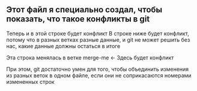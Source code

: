## Этот файл я специально создал, чтобы показать, что такое конфликты в git

Теперь и в этой строке будет конфликт
В строке ниже будет конфликт, потому что в разных ветках разные данные, и git не может решить без нас, какие данные должны остаться в итоге

Эта строка менялась в ветке merge-me <- Здесь будет конфликт

При этом, git достаточно умен для того, чтобы объединить изменения из разных веток в одном файле, если они не соприкасаются номерами измененных строк

